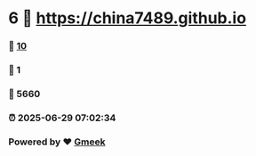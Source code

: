 # 6 :link: https://china7489.github.io 
### :page_facing_up: [10](https://china7489.github.io/tag.html) 
### :speech_balloon: 1 
### :hibiscus: 5660 
### :alarm_clock: 2025-06-29 07:02:34 
### Powered by :heart: [Gmeek](https://github.com/Meekdai/Gmeek)
